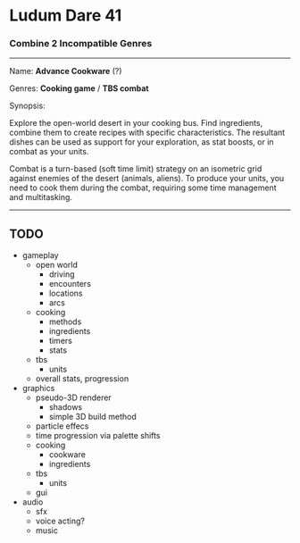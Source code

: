 # Ludum Dare 41 #
### Combine 2 Incompatible Genres ###

---

Name: **Advance Cookware** (?)

Genres: **Cooking game** / **TBS combat**

Synopsis:

Explore the open-world desert in your cooking bus. Find ingredients, combine them to create recipes with specific characteristics. The resultant dishes can be used as support for your exploration, as stat boosts, or in combat as your units.

Combat is a turn-based (soft time limit) strategy on an isometric grid against enemies of the desert (animals, aliens). To produce your units, you need to cook them during the combat, requiring some time management and multitasking.

---

## TODO ##

 - gameplay
   - open world
     - driving
     - encounters
     - locations
     - arcs
   - cooking
     - methods
     - ingredients
     - timers
     - stats
   - tbs
     - units
   - overall stats, progression
 - graphics
   - pseudo-3D renderer
     - shadows
     - simple 3D build method
   - particle effecs
   - time progression via palette shifts
   - cooking
     - cookware
     - ingredients
   - tbs
     - units
   - gui
 - audio
   - sfx
   - voice acting?
   - music
